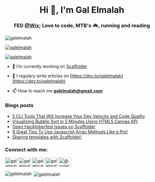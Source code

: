 <h1 align="center">Hi 👋, I'm Gal Elmalah</h1>
<h3 align="center">FED <a href="https://www.wix.com">@Wix</a>; Love to code, MTB's 🚲, running and reading</h3>

<p align="left"> <img src="https://komarev.com/ghpvc/?username=galelmalah&label=Profile%20views&color=0e75b6&style=flat" alt="galelmalah" /> </p>

<p align="left"> <a href="https://github.com/ryo-ma/github-profile-trophy"><img src="https://github-profile-trophy.vercel.app/?username=galelmalah&title=Commit ,Stars" alt="galelmalah" /></a> </p>
 
<p align="left"> <a href="https://twitter.com/galelmalah" target="blank"><img src="https://img.shields.io/twitter/follow/galelmalah?logo=twitter&style=for-the-badge" alt="galelmalah" /></a> </p>

- 🔭 I’m currently working on [Scaffolder](https://github.com/galElmalah/scaffolder)

- 📝 I regulary write articles on [https://dev.to/galelmalah](https://dev.to/galelmalah)

- 📫 How to reach me **galelmalah@gmail.com**

### Blogs posts
<!-- BLOG-POST-LIST:START -->
- [5 CLI Tools That Will Increase Your Dev Velocity and Code Quality](https://dev.to/galelmalah/5-cli-tools-that-will-increase-your-dev-velocity-and-code-quality-1fe8)
- [Visualizing Bubble Sort in 5 Minutes Using HTML5 Canvas API](https://dev.to/galelmalah/visualizing-bubble-sort-in-5-minutes-using-html5-canvas-api-4d1b)
- [Open Hacktoberfest Issues on Scaffolder](https://dev.to/galelmalah/open-hacktoberfest-issues-on-scaffolder-4pd4)
- [9 Great Tips To Use Javascript Array Methods Like a Pro!](https://dev.to/galelmalah/9-great-tips-to-use-array-methods-like-a-pro-dcc)
- [Sharing templates with Scaffolder!](https://dev.to/galelmalah/sharing-templates-with-scaffolder-17a)
<!-- BLOG-POST-LIST:END -->

<p align="left">
<h3 align="left">Connect with me:</h3>
<a href="https://codepen.io/galelmalah" target="blank"><img align="center" src="https://cdn.jsdelivr.net/npm/simple-icons@3.0.1/icons/codepen.svg" alt="galelmalah" height="30" width="40" /></a>
<a href="https://dev.to/galelmalah" target="blank"><img align="center" src="https://cdn.jsdelivr.net/npm/simple-icons@3.0.1/icons/dev-dot-to.svg" alt="galelmalah" height="30" width="40" /></a>
<a href="https://twitter.com/galelmalah" target="blank"><img align="center" src="https://cdn.jsdelivr.net/npm/simple-icons@3.0.1/icons/twitter.svg" alt="galelmalah" height="30" width="40" /></a>
<a href="https://linkedin.com/in/galelmalah" target="blank"><img align="center" src="https://cdn.jsdelivr.net/npm/simple-icons@3.0.1/icons/linkedin.svg" alt="galelmalah" height="30" width="40" /></a>
<a href="https://medium.com/@galelmalah" target="blank"><img align="center" src="https://cdn.jsdelivr.net/npm/simple-icons@3.0.1/icons/medium.svg" alt="@galelmalah" height="30" width="40" /></a>
</p>

<p><img align="left" src="https://github-readme-stats.vercel.app/api/top-langs/?username=galelmalah&layout=compact" alt="galelmalah" /></p>

<p>&nbsp;<img align="center" src="https://github-readme-stats.vercel.app/api?username=galelmalah&show_icons=true" alt="galelmalah" /></p>
